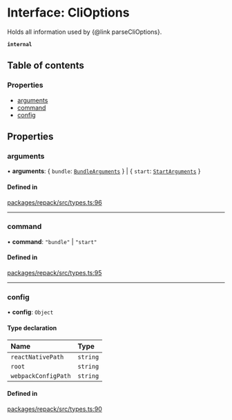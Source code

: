 # Interface: CliOptions

Holds all information used by {@link parseCliOptions}.

**`internal`**

## Table of contents

### Properties

- [arguments](CliOptions.md#arguments)
- [command](CliOptions.md#command)
- [config](CliOptions.md#config)

## Properties

### arguments

• **arguments**: { `bundle`: [`BundleArguments`](BundleArguments.md)  } \| { `start`: [`StartArguments`](StartArguments.md)  }

#### Defined in

[packages/repack/src/types.ts:96](https://github.com/callstack/repack/blob/1d9a1bb/packages/repack/src/types.ts#L96)

___

### command

• **command**: ``"bundle"`` \| ``"start"``

#### Defined in

[packages/repack/src/types.ts:95](https://github.com/callstack/repack/blob/1d9a1bb/packages/repack/src/types.ts#L95)

___

### config

• **config**: `Object`

#### Type declaration

| Name | Type |
| :------ | :------ |
| `reactNativePath` | `string` |
| `root` | `string` |
| `webpackConfigPath` | `string` |

#### Defined in

[packages/repack/src/types.ts:90](https://github.com/callstack/repack/blob/1d9a1bb/packages/repack/src/types.ts#L90)
